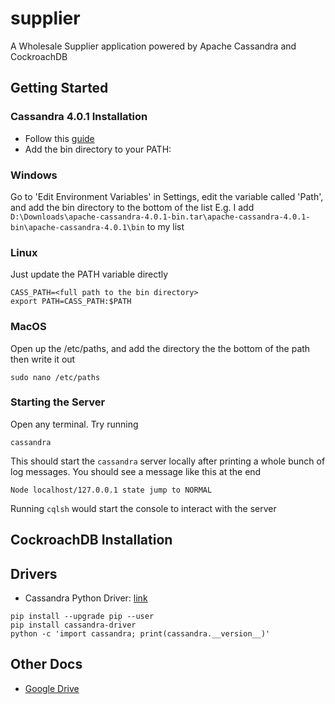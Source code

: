 # supplier
A Wholesale Supplier application powered by Apache Cassandra and CockroachDB

## Getting Started

### Cassandra 4.0.1 Installation

* Follow this [guide](https://www.youtube.com/watch?v=-1waKtjNt88)
* Add the bin directory to your PATH:

### Windows
Go to 'Edit Environment Variables' in Settings, edit the variable called 'Path', and add the bin directory to the bottom of the list
E.g. I add `D:\Downloads\apache-cassandra-4.0.1-bin.tar\apache-cassandra-4.0.1-bin\apache-cassandra-4.0.1\bin` to my list

### Linux
Just update the PATH variable directly
```
CASS_PATH=<full path to the bin directory>
export PATH=CASS_PATH:$PATH
```

### MacOS
Open up the /etc/paths, and add the directory the the bottom of the path then write it out
```
sudo nano /etc/paths
```
### Starting the Server
Open any terminal. Try running
```
cassandra
```
This should start the `cassandra` server locally after printing a whole bunch of log messages. You should see a message like this at the end
```
Node localhost/127.0.0.1 state jump to NORMAL
```
Running `cqlsh` would start the console to interact with the server




## CockroachDB Installation

## Drivers

* Cassandra Python Driver: [link](https://github.com/datastax/python-driver)
```
pip install --upgrade pip --user
pip install cassandra-driver
python -c 'import cassandra; print(cassandra.__version__)'
```


## Other Docs
* [Google Drive](https://drive.google.com/drive/u/0/folders/17pflcjtitASINdO3Ek_BgWZ-aIsMcDo9)